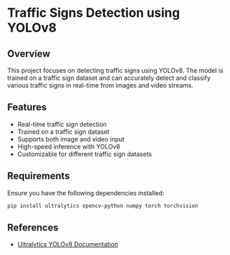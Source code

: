 # Traffic Signs Detection using YOLOv8

## Overview
This project focuses on detecting traffic signs using YOLOv8. The model is trained on a traffic sign dataset and can accurately detect and classify various traffic signs in real-time from images and video streams.

## Features
- Real-time traffic sign detection
- Trained on a traffic sign dataset
- Supports both image and video input
- High-speed inference with YOLOv8
- Customizable for different traffic sign datasets

## Requirements
Ensure you have the following dependencies installed:

```bash
pip install ultralytics opencv-python numpy torch torchvision
```

## References
- [Ultralytics YOLOv8 Documentation](https://docs.ultralytics.com/)

